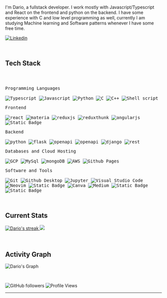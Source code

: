 <p>I'm Dario, a fullstack developer. I work mostly with Javascript/Typescript and React on the frontend and python on the backend. I have some experience with C and low level programming as well, currently I am studying Machine learning and Software patterns whenever I have some free time.</p>

[![Linkedin](https://img.shields.io/badge/-LinkedIn-blue?style=flat&logo=Linkedin&logoColor=white)](https://www.linkedin.com/in/dario-del-piano/)

</br>
<h2>Tech Stack</h2>

<div>
	<p style="display: inline-block;">
	<p>
		<kbd>
			<kbd>Programming Languages</kbd>
			<br>
			<br>
      <img alt="Typescript" src="https://img.shields.io/badge/typescript-05122A?style=flat">
      <img alt="Javascript" src="https://img.shields.io/badge/javascript-black?logo=javascript">
			<img alt="Python" src="https://img.shields.io/badge/Python-05122A?style=flat&logo=python">
			<img alt="C" src="https://img.shields.io/badge/C-05122A?logo=c&style=flat">
			<img alt="C++" src="https://img.shields.io/badge/C%2B%2B-05122A?logo=cplusplus&style=flat">
			<img src="https://img.shields.io/badge/Shell%20Script-05122A?style=flat&logo=gnu-bash&logoColor=white" alt="Shell script">
		</kbd>
	</p>
	<p>
		<kbd>
			<kbd>Frontend</kbd>
			<br>
			<br>
			<img alt="react" src="https://img.shields.io/badge/react-05122A?style=flat&logo=react">
			<img alt="materia" src="https://img.shields.io/badge/material-ui-05122A?style=flat&logo=material-ui">
			<img alt="reduxjs" src="https://img.shields.io/badge/redux-05122A?style=flat&logo=redux">
			<img alt="reduxthunk" src="https://img.shields.io/badge/redux-thunk-05122A?style=flat&logo=redux-thunk">
			<img alt="angularjs" src="https://img.shields.io/badge/angular-05122A?style=flat&logo=angular">
			<img alt="Static Badge" src="https://img.shields.io/badge/OpenAPI-05122A?style=flat&logo=openapi">
		</kbd>
	</p>
  <p>
		<kbd>
			<kbd>Backend</kbd>
			<br>
			<br>
			<img alt="python" src="https://img.shields.io/badge/python-05122A?style=flat&logo=python">
			<img alt="flask" src="https://img.shields.io/badge/flask-05122A?style=flat&logo=flask">
			<img alt="openapi" src="https://img.shields.io/badge/OpenAPI-05122A?style=flat&logo=openapi">
      <img alt="openapi" src="https://img.shields.io/badge/swagger-05122A?style=flat&logo=swagger">
			<img alt="django" src="https://img.shields.io/badge/django-05122A?style=flat&logo=django">
			<img alt="rest" src="https://img.shields.io/badge/rest-05122A?style=flat&logo=rest">
		</kbd>
	</p>
	<p>
		<kbd>
			<kbd>Databases and Cloud Hosting</kbd>
			<br>
			<br>
      <img alt="GCP" src="https://img.shields.io/badge/GCP-05122A?style=flat&logo=kubernetes">
			<img alt="MySql" src="https://img.shields.io/badge/MySql-05122A?style=flat&logo=MySql">
			<img alt="mongoDB" src="https://img.shields.io/badge/mongodb-05122A?style=flat&logo=mongodb">
			<img src="https://img.shields.io/badge/AWS-05122A?style=flat&logo=amazon-aws&logoColor=white" alt="AWS">
      <img alt="Github Pages" src="https://img.shields.io/badge/Github%20Pages-05122A?style=flat&logo=Github">
		</kbd>
	</p>
	<p>
		<kbd>
			<kbd>Software and Tools</kbd>
			<br>
			<br>
			<img alt="Git" src="https://img.shields.io/badge/Git-05122A?style=flat&logo=Git">
			<img alt="Github Desktop" src="https://img.shields.io/badge/Github%20Desktop-05122A?style=flat&logo=Github">
			<img alt="Jupyter" src="https://img.shields.io/badge/Jupyter-05122A?style=flat&logo=Jupyter">
			<img alt="Visual Studio Code" src="https://img.shields.io/badge/Visual%20Studio%20Code-05122A?style=flat&logo=Visual%20Studio%20Code">
			<img alt="Neovim" src="https://img.shields.io/badge/Neovim-05122A?style=flat&logo=Neovim">
			<img alt="Static Badge" src="https://img.shields.io/badge/Atom-05122A?style=flat">
			<img alt="Canva" src="https://img.shields.io/badge/Canva-05122A?style=flat&logo=Canva">
			<img alt="Medium" src="https://img.shields.io/badge/Medium-05122A?style=flat&logo=Medium">
			<img alt="Static Badge" src="https://img.shields.io/badge/Notion-05122A?style=flat&logo=Notion">
			<img alt="Static Badge" src="https://img.shields.io/badge/StackOverflow-05122A?style=flat&logo=StackOverflow">
		</kbd>
	</p>
    </p>
</div>


<!-- 
</br>
<h2>Licenses & certifications</h2>

[<img align="left" height="94px" width="94px" alt="Warpnet" src="https://image_logo"/>](https://institute.edu/)
**Course or qualification title** \
[**XYZ University**](https://www.XYZ.edu/)  • Completed date\
Skills: `skill 1` `skill 2` 

<br>


<!-- 
</br>
<h2>Top Projects</h2>
<p>
  <a href="https://github.com/ddelpiano/repo1"><img width="278" src="https://denvercoder1-github-readme-stats.vercel.app/api/pin/?username=ddelpiano&repo=repo1&theme=dark&bg_color=0D1017&title_color=E8EDF3&hide_border=false&icon_color=E8EDF3&show_icons=false&border_radius=0" alt="Test 1"></a>
  </br>

  
  </p>
  <p align="right">
    <a href="https://github.com/ddelpiano?tab=repositories"><img alt="Static Badge" src="https://img.shields.io/badge/All%20Projects-05122A?style=flat-square"></a>
  </p>
-->

<!-- Current Stats card -->
</br>
<h2>Current Stats</h2>

<div>
<a href="https://github.com/ddelpiano">
      <img alt="Dario's streak" src="https://github-readme-streak-stats-9m8ugfa77-denvercoder1.vercel.app/?user=ddelpiano&theme=monokai-metallian&border_radius=0&card_width=417&card_height=194&background=0D1017&fire=E8EDF3&currStreakNum=E8EDF3&sideNums=E8EDF3&currStreakLabel=E8EDF3&sideLabels=E8EDF3F0&dates=E8EDF3D5&ring=E8EDF3F0&card_width=400&card_height=195"/>
    </a>
  <a href="https://github.com/ddelpiano">
<img src="https://github-readme-stats.vercel.app/api?username=ddelpiano&show_icons=true&bg_color=0D1017&border_radius=0&text_color=E8EDF3D5&title_color=E8EDF3&icon_color=E8EDF3&hide_border=false&card_width=414&card_height=195"/>
    </a>
</div>


</br>
</br>
<h2>Activity Graph</h2>

![Dario's Graph](https://github-readme-activity-graph.vercel.app/graph?username=ddelpiano&custom_title=Dario's%20GitHub%20Activity%20Graph&bg_color=0d1017&color=e8edf3&line=e8edf3&point=e8edf3&area_color=FFFFFF&title_color=FFFFFF&area=true)

</br>

![GitHub followers](https://img.shields.io/github/followers/ddelpiano?style=flat&logo=github&color=05122A&labelColor=05122A)
![Profile Views](https://komarev.com/ghpvc/?username=ddelpiano&style=flat&labelolor=05122A&color=05122A)

------
